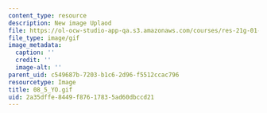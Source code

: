 ```yaml
---
content_type: resource
description: New image Uplaod
file: https://ol-ocw-studio-app-qa.s3.amazonaws.com/courses/res-21g-01-kana-spring-2010/2a35dffe8449f87617835ad60dbccd21_08_5_YO.gif
file_type: image/gif
image_metadata:
  caption: ''
  credit: ''
  image-alt: ''
parent_uid: c549687b-7203-b1c6-2d96-f5512ccac796
resourcetype: Image
title: 08_5_YO.gif
uid: 2a35dffe-8449-f876-1783-5ad60dbccd21
---
```

